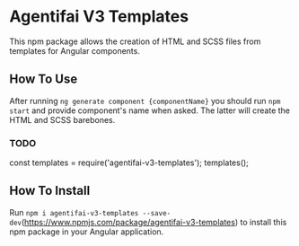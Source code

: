 # Agentifai V3 Templates

This npm package allows the creation of HTML and SCSS files from templates for Angular components. 

## How To Use

After running ```ng generate component {componentName}``` you should run ```npm start``` and provide component's name when asked. The latter will create the HTML and SCSS barebones.

### TODO

const templates = require('agentifai-v3-templates');
templates();

## How To Install

Run ```npm i agentifai-v3-templates --save-dev```(https://www.npmjs.com/package/agentifai-v3-templates) to install this npm package in your Angular application.
